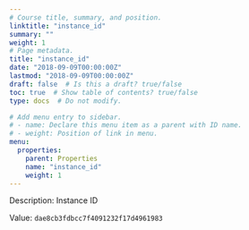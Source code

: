 ```yaml
---
# Course title, summary, and position.
linktitle: "instance_id"
summary: ""
weight: 1
# Page metadata.
title: "instance_id"
date: "2018-09-09T00:00:00Z"
lastmod: "2018-09-09T00:00:00Z"
draft: false  # Is this a draft? true/false
toc: true  # Show table of contents? true/false
type: docs  # Do not modify.

# Add menu entry to sidebar.
# - name: Declare this menu item as a parent with ID name.
# - weight: Position of link in menu.
menu:
  properties:
    parent: Properties
    name: "instance_id"
    weight: 1
---
```


Description: Instance ID


Value: `dae8cb3fdbcc7f4091232f17d4961983`